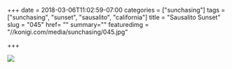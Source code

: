 +++
date = 2018-03-06T11:02:59-07:00
categories = ["sunchasing"]
tags = ["sunchasing", "sunset", "sausalito", "california"]
title = "Sausalito Sunset"
slug = "045"
href= ""
summary=""
featuredimg = "//konigi.com/media/sunchasing/045.jpg"

+++

<img src="//konigi.com/media/sunchasing/045.jpg" />